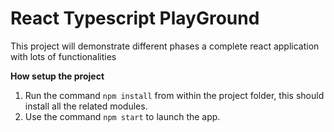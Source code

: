 # React Typescript PlayGround
This project will demonstrate different  phases a complete react application with lots of functionalities

**How setup the project**
1. Run the command `npm install` from within the project folder, this should install all the related modules.
2. Use the command `npm start` to launch the app.
